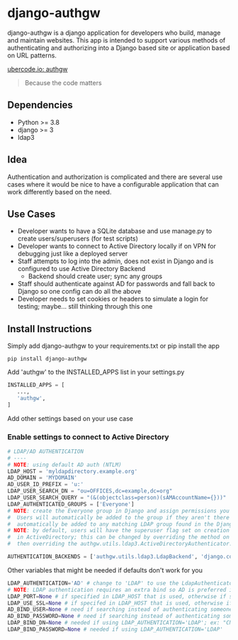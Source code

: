 # django-authgw
django-authgw is a django application for developers who build, manage and maintain websites.  This app is intended to support various methods of authenticating and authorizing into a Django based site or application based on URL patterns.

[ubercode.io: authgw](https://www.ubercode.io/products/#docrootcms_overview)
> Because the code matters

## Dependencies
* Python >= 3.8
* django >= 3
* ldap3

## Idea
Authentication and authorization is complicated and there are several use cases where it would be nice to have a configurable application that can work differently based on the need.

## Use Cases
* Developer wants to have a SQLite database and use manage.py to create users/superusers (for test scripts)
* Developer wants to connect to Active Directory locally if on VPN for debugging just like a deployed server
* Staff attempts to log into the admin, does not exist in Django and is configured to use Active Directory Backend
    * Backend should create user; sync any groups
* Staff should authenticate against AD for passwords and fall back to Django so one config can do all the above
* Developer needs to set cookies or headers to simulate a login for testing; maybe... still thinking through this one

## Install Instructions
Simply add django-authgw to your requirements.txt or pip install the app
```shell script
pip install django-authgw
```
Add 'authgw' to the INSTALLED_APPS list in your settings.py
```python
INSTALLED_APPS = [
   ...,
   'authgw',
]
```
Add other settings based on your use case
### Enable settings to connect to Active Directory
```python
# LDAP/AD AUTHENTICATION
# ----
# NOTE: using default AD auth (NTLM)
LDAP_HOST = 'myldapdirectory.example.org'
AD_DOMAIN = 'MYDOMAIN'
AD_USER_ID_PREFIX = 'u:'
LDAP_USER_SEARCH_DN = "ou=OFFICES,dc=example,dc=org"
LDAP_USER_SEARCH_QUERY = "(&(objectclass=person)(sAMAccountName={}))"
LDAP_AUTHENTICATED_GROUPS = ['Everyone']
# NOTE: create the Everyone group in Django and assign permissions you want everyone to have when the authenticate
#  Users will automatically be added to the group if they aren't there after they authenticate; Users will also 
#  automatically be added to any matching LDAP group found in the Django application.
# NOTE: by default, users will have the superuser flag set on creation only if they are in a DJANGO_SUPERUSERS group
#  in ActiveDirectory; this can be changed by overriding the method on the authgw.utils.ldap3.LdapUser object and 
#  then overriding the authgw.utils.ldap3.ActiveDirectoryAuthenticator.get_ldap_user_instance() method

AUTHENTICATION_BACKENDS = ['authgw.utils.ldap3.LdapBackend', 'django.contrib.auth.backends.ModelBackend']

```
Other variables that might be needed if defaults don't work for you
```python
LDAP_AUTHENTICATION='AD' # change to 'LDAP' to use the LdapAuthenticator instead of the ActiveDirectoryAuthenticator
# NOTE: LDAP authentication requires an extra bind so AD is preferred if you can use it
LDAP_PORT=None # if specified in LDAP_HOST that is used, otherwise if set this, otherwise defaults to ldap3 constructor default
LDAP_USE_SSL=None # if specifed in LDAP_HOST that is used, otherwise if set this, otherwise defults to ldap3 constructor default
AD_BIND_USER=None # need if searching instead of authenticating someone
AD_BIND_PASSWORD=None # need if searching instead of authenticating someone
LDAP_BIND_DN=None # needed if using LDAP_AUTHENTICATION='LDAP'; ex: "CN=First Last,OU=STAFF,OU=PEOPLE,OU=ASIA,OU=OFFICES,DC=example,DC=org"
LDAP_BIND_PASSWORD=None # needed if using LDAP_AUTHENTICATION='LDAP'
```
